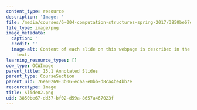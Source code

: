 ```yaml
---
content_type: resource
description: 'Image: '
file: /media/courses/6-004-computation-structures-spring-2017/3850be67dd37bf02d59a8657a467023f_Slide02.png
file_type: image/png
image_metadata:
  caption: ''
  credit: ''
  image-alt: Content of each slide on this webpage is described in the surrounding
    text.
learning_resource_types: []
ocw_type: OCWImage
parent_title: 15.1 Annotated Slides
parent_type: CourseSection
parent_uid: 76ea0269-3b06-ecaa-e0bb-d8ca4be4bb7e
resourcetype: Image
title: Slide02.png
uid: 3850be67-dd37-bf02-d59a-8657a467023f
---
```

